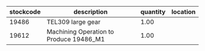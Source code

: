 |stockcode|description|quantity|location|
|---------|-----------|--------|--------|
|19486|TEL309 large gear|1.00||
|19612|Machining Operation to Produce 19486_M1|1.00||

